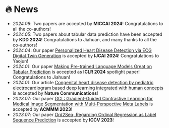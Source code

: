 # 🔥 News
- *2024.06*: Two papers are accepted by **MICCAI 2024**! Congratulations to all the co-authors!
- *2024.05*: Two papers about tabular data prediction have been accepted by **KDD 2024**! Congratulations to Jiahuan, and many thanks to all the co-authors!
- *2024.04*: Our paper [Personalized Heart Disease Detection via ECG Digital Twin Generation](https://arxiv.org/pdf/2404.11171) is accepted by **IJCAI 2024**! Congratulations to Yaojun!
- *2024.01*: Our paper [Making Pre-trained Language Models Great on Tabular Prediction](https://openreview.net/pdf?id=anzIzGZuLi) is accepted as **ICLR 2024** spotlight paper! Congratulations to Jiahuan!
- *2024.01*: Our article [Congenital heart disease detection by pediatric electrocardiogram based deep learning integrated with human concepts](https://www.nature.com/articles/s41467-024-44930-y) is accepted by **Nature Communications**!
- *2023.07*: Our paper [GCL: Gradient-Guided Contrastive Learning for Medical Image Segmentation with Multi-Perspective Meta Labels](https://arxiv.org/pdf/2309.08888.pdf) is accepted by **ACMMM 2023**!
- *2023.07*: Our paper [Ord2Seq: Regarding Ordinal Regression as Label Sequence Prediction](https://arxiv.org/pdf/2307.09004.pdf) is accepted by **ICCV 2023**!

